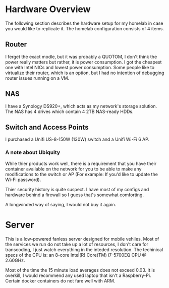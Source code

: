 # Hardware Overview

The following section describes the hardware setup for my homelab in case you would like to replicate it. The homelab configuration consists of 4 items. 

## Router
I ferget the exact modle, but it was probably a QUOTOM, I don't think the power really matters but rather, it is power consumption. I got the cheapest one with Intel NICs and lowest power consumption. Some people like to virtualize their router, which is an option, but I had no intention of debugging router issues running on a VM. 

## NAS
I have a Synology DS920+, which acts as my network's storage solution. The NAS has 4 drives which contain 4 2TB NAS-ready HDDs. 

## Switch and Access Points
I purchased a Unifi US-8-150W (130W) switch and a Unifi Wi-Fi 6 AP.
### A note about Ubiquity
While thier products work well, there is a requirement that you have their container available on the network for you to be able to make any modifications to the switch or AP (For example: If you'd like to update the Wi-Fi password). 

Thier security history is quite suspect. I have most of my configs and hardware behind a firewall so I guess that's somewhat comforting. 

A longwinded way of saying, I would not buy it again.

# Server
This is a low-powered fanless server designed for mobile vehiles. Most of the services we run do not take up a lot of resources, I don't care for transcoding, I just watch everything in the inteded resolution. The techinical specs of the CPU is: an 8-core  Intel(R) Core(TM) i7-5700EQ CPU @ 2.60GHz. 

Most of the time the 15 minute load averages does not exceed 0.03. It is overkill, I would recommend any used laptop that isn't a Raspberry-Pi. Certain docker containers do not fare well with ARM.
